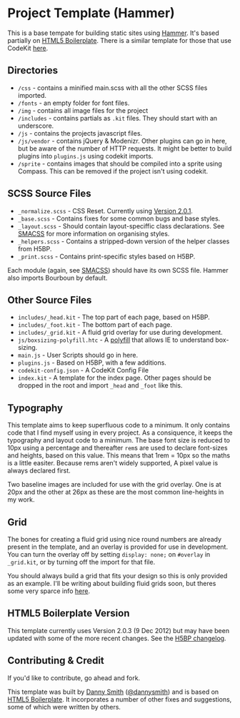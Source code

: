 # Project Template (Hammer)

This is a base tempate for building static sites using [Hammer](http://hammerformac.com/). It's based partially on [HTML5 Boilerplate](https://github.com/h5bp/html5-boilerplate). There is a similar template for those that use CodeKit [here](https://github.com/manyhatsdesign/project-template-codekit).

## Directories

* `/css` - contains a minified main.scss with all the other SCSS files imported.
* `/fonts` - an empty folder for font files.
* `/img` - contains all image files for the project
* `/includes` - contains partials as `.kit` files. They should start with an underscore.
* `/js` - contains the projects javascript files.
* `/js/vendor` - contains jQuery & Modenizr. Other plugins can go in here, but be aware of the number of HTTP requests. It might be better to build plugins into `plugins.js` using codekit imports.
* `/sprite` - contains images that should be compiled into a sprite using Compass. This can be removed if the project isn't using codekit.

## SCSS Source Files

* `_normalize.scss` - CSS Reset. Currently using [Version 2.0.1](https://github.com/necolas/normalize.css).
* `_base.scss` - Contains fixes for some common bugs and base styles.
* `_layout.scss` - Should contain layout-speciffic class declarations. See [SMACSS](http://smacss.com/) for more information on organising styles.
* `_helpers.scss` - Contains a stripped-down version of the helper classes from H5BP.
* `_print.scss` - Contains print-specific styles based on H5BP.

Each module (again, see [SMACSS](http://smacss.com/)) should have its own SCSS file. Hammer also imports Bourboun by default.

## Other Source Files

* `includes/_head.kit` - The top part of each page, based on H5BP.
* `includes/_foot.kit` - The bottom part of each page.
* `includes/_grid.kit` - A fluid grid overlay for use during development.
* `js/boxsizing-polyfill.htc` - A [polyfill](https://github.com/Schepp/box-sizing-polyfill) that allows IE to understand box-sizing.
* `main.js` - User Scripts should go in here.
* `plugins.js` - Based on H5BP, with a few additions.
* `codekit-config.json` - A CodeKit Config File
* `index.kit` - A template for the index page. Other pages should be dropped in the root and import `_head` and `_foot` like this.

## Typography

This template aims to keep superfluous code to a minimum. It only contains code that I find myself using in every project. As a consiquence, it keeps the typography and layout code to a minimum. The base font size is reduced to 10px using a percentage and thereafter `rem`s are used to declare font-sizes and heights, based on this value. This means that 1rem = 10px so the maths is a little easiter. Because rems aren't widely supported, A pixel value is always declared first.

Two baseline images are included for use with the grid overlay. One is at 20px and the other at 26px as these are the most common line-heights in my work.

## Grid

The bones for creating a fluid grid using nice round numbers are already present in the template, and an overlay is provided for use in development. You can turn the overlay off by setting `display: none;` on `#overlay` in `_grid.kit`, or by turning off the import for that file.

You should always build a grid that fits your design so this is only provided as an example. I'll be writing about building fluid grids soon, but theres some very sparce info [here](http://blog.dasmith.co.uk/post/24476543889/simple-responsive-grid). 

## HTML5 Boilerplate Version

This template currently uses Version 2.0.3 (9 Dec 2012) but may have been updated with some of the more recent changes. See the [H5BP changelog](https://github.com/h5bp/html5-boilerplate/blob/master/CHANGELOG.md).

## Contributing & Credit

If you'd like to contribute, go ahead and fork.

This template was built by [Danny Smith](http://dasmith.co.uk) ([@dannysmith](http://twitter.com/dannysmith)) and is based on [HTML5 Boilerplate](https://github.com/h5bp/html5-boilerplate). It incorporates a number of other fixes and suggestions, some of which were written by others.